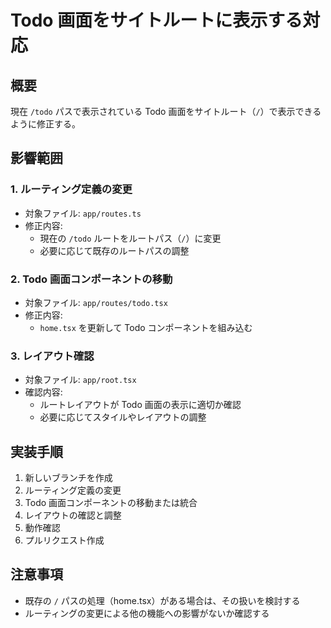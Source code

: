 # Todo 画面をサイトルートに表示する対応

## 概要

現在 `/todo` パスで表示されている Todo 画面をサイトルート（`/`）で表示できるように修正する。

## 影響範囲

### 1. ルーティング定義の変更

- 対象ファイル: `app/routes.ts`
- 修正内容:
  - 現在の `/todo` ルートをルートパス（`/`）に変更
  - 必要に応じて既存のルートパスの調整

### 2. Todo 画面コンポーネントの移動

- 対象ファイル: `app/routes/todo.tsx`
- 修正内容:
  - `home.tsx` を更新して Todo コンポーネントを組み込む

### 3. レイアウト確認

- 対象ファイル: `app/root.tsx`
- 確認内容:
  - ルートレイアウトが Todo 画面の表示に適切か確認
  - 必要に応じてスタイルやレイアウトの調整

## 実装手順

1. 新しいブランチを作成
2. ルーティング定義の変更
3. Todo 画面コンポーネントの移動または統合
4. レイアウトの確認と調整
5. 動作確認
6. プルリクエスト作成

## 注意事項

- 既存の `/` パスの処理（home.tsx）がある場合は、その扱いを検討する
- ルーティングの変更による他の機能への影響がないか確認する
